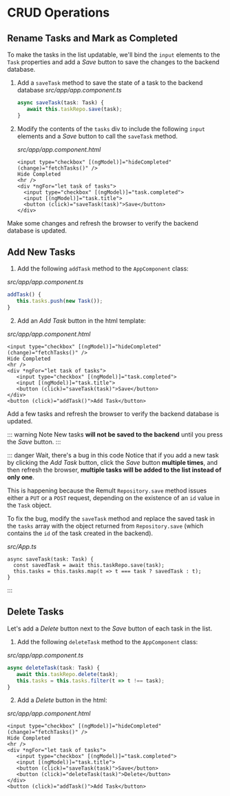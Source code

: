 # CRUD Operations

## Rename Tasks and Mark as Completed

To make the tasks in the list updatable, we'll bind the `input` elements to the `Task` properties and add a *Save* button to save the changes to the backend database.

1. Add a `saveTask` method to save the state of a task to the backend database 
   *src/app/app.component.ts*
   ```ts
   async saveTask(task: Task) {
      await this.taskRepo.save(task);
   }
   ```
2. Modify the contents of the `tasks` div to include the following `input` elements and a *Save* button to call the `saveTask` method.

   *src/app/app.component.html*
   ```html{5-7}
   <input type="checkbox" [(ngModel)]="hideCompleted" (change)="fetchTasks()" />
   Hide Completed
   <hr />
   <div *ngFor="let task of tasks">
     <input type="checkbox" [(ngModel)]="task.completed">
     <input [(ngModel)]="task.title">
     <button (click)="saveTask(task)">Save</button>
   </div>
   ```

Make some changes and refresh the browser to verify the backend database is updated.
## Add New Tasks

1. Add the following `addTask` method to the `AppComponent` class:

*src/app/app.component.ts*
```ts
addTask() {
   this.tasks.push(new Task());
}
```

2. Add an *Add Task* button in the html template:

*src/app/app.component.html*
```html{9}
<input type="checkbox" [(ngModel)]="hideCompleted" (change)="fetchTasks()" />
Hide Completed
<hr />
<div *ngFor="let task of tasks">
   <input type="checkbox" [(ngModel)]="task.completed">
   <input [(ngModel)]="task.title">
   <button (click)="saveTask(task)">Save</button>
</div>
<button (click)="addTask()">Add Task</button>
```

Add a few tasks and refresh the browser to verify the backend database is updated.

::: warning Note 
New tasks **will not be saved to the backend** until you press the *Save* button.
:::

::: danger Wait, there's a bug in this code
Notice that if you add a new task by clicking the *Add Task* button, click the *Save* button **multiple times**, and then refresh the browser, **multiple tasks will be added to the list instead of only one**.

This is happening because the Remult `Repository.save` method issues either a `PUT` or a `POST` request, depending on the existence of an `id` value in the `Task` object. 

To fix the bug, modify the `saveTask` method and replace the saved task in the `tasks` array with the object returned from `Repository.save` (which contains the `id` of the task created in the backend).

*src/App.ts*
```ts{2,3}
async saveTask(task: Task) {
  const savedTask = await this.taskRepo.save(task);
  this.tasks = this.tasks.map(t => t === task ? savedTask : t);
}
```
:::

## Delete Tasks

Let's add a *Delete* button next to the *Save* button of each task in the list.

1. Add the following `deleteTask` method to the `AppComponent` class:

*src/app/app.component.ts*
```ts
async deleteTask(task: Task) {
   await this.taskRepo.delete(task);
   this.tasks = this.tasks.filter(t => t !== task);
}
```

2. Add a *Delete* button in the html:

*src/app/app.component.html*
```html{8}
<input type="checkbox" [(ngModel)]="hideCompleted" (change)="fetchTasks()" />
Hide Completed
<hr />
<div *ngFor="let task of tasks">
   <input type="checkbox" [(ngModel)]="task.completed">
   <input [(ngModel)]="task.title">
   <button (click)="saveTask(task)">Save</button>
   <button (click)="deleteTask(task)">Delete</button>
</div>
<button (click)="addTask()">Add Task</button>
```
